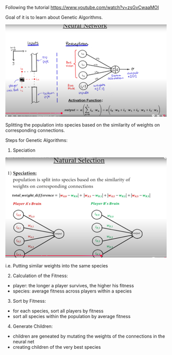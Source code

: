Following the tutorial https://www.youtube.com/watch?v=zsGvCwaaMOI

Goal of it is to learn about Genetic Algorithms.

![Neural Network](images/neural_net.png)

Splitting the population into species based on the similarity of weights on corresponding connections.

Steps for Genetic Algorithms:

1. Speciation

![Speciation](images/speciation.png)

i.e. Putting similar weights into the same species

2. Calculation of the Fitness:
- player: the longer a player survives, the higher his fitness
- species: average fitness across players within a species

3. Sort by Fitness:
- for each species, sort all players by fitness
- sort all species within the population by average fitness

4. Generate Children:
- children are geneated by mutating the weights of the connections in the neural net
- creating children of the very best species
